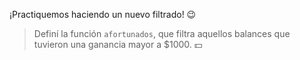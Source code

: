 ¡Practiquemos haciendo un nuevo filtrado! :wink:

> Definí la función `afortunados`, que filtra aquellos balances que tuvieron una ganancia mayor a $1000. :dollar: